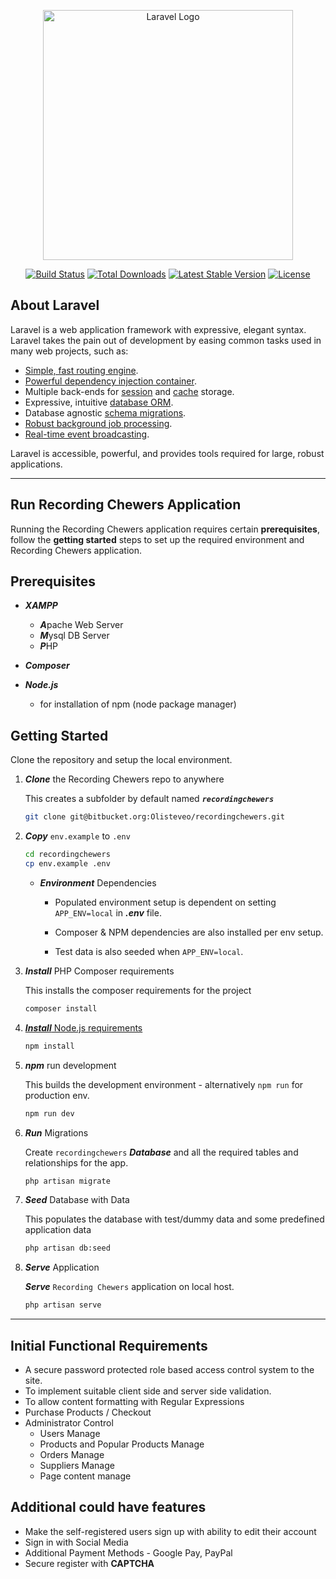 <p align="center"><a href="https://laravel.com" target="_blank"><img src="https://raw.githubusercontent.com/laravel/art/master/logo-lockup/5%20SVG/2%20CMYK/1%20Full%20Color/laravel-logolockup-cmyk-red.svg" width="400" alt="Laravel Logo"></a></p>

<p align="center">
<a href="https://github.com/laravel/framework/actions"><img src="https://github.com/laravel/framework/workflows/tests/badge.svg" alt="Build Status"></a>
<a href="https://packagist.org/packages/laravel/framework"><img src="https://img.shields.io/packagist/dt/laravel/framework" alt="Total Downloads"></a>
<a href="https://packagist.org/packages/laravel/framework"><img src="https://img.shields.io/packagist/v/laravel/framework" alt="Latest Stable Version"></a>
<a href="https://packagist.org/packages/laravel/framework"><img src="https://img.shields.io/packagist/l/laravel/framework" alt="License"></a>
</p>

## About Laravel

Laravel is a web application framework with expressive, elegant syntax. Laravel takes the pain out of development by easing common tasks used in many web projects, such as:

- [Simple, fast routing engine](https://laravel.com/docs/routing).
- [Powerful dependency injection container](https://laravel.com/docs/container).
- Multiple back-ends for [session](https://laravel.com/docs/session) and [cache](https://laravel.com/docs/cache) storage.
- Expressive, intuitive [database ORM](https://laravel.com/docs/eloquent).
- Database agnostic [schema migrations](https://laravel.com/docs/migrations).
- [Robust background job processing](https://laravel.com/docs/queues).
- [Real-time event broadcasting](https://laravel.com/docs/broadcasting).

Laravel is accessible, powerful, and provides tools required for large, robust applications.

----

## Run Recording Chewers Application

Running the Recording Chewers application requires certain **prerequisites**, follow the **getting started** steps to set up the required environment and Recording Chewers application. 


## Prerequisites

- ***XAMPP*** 

    - ***A***pache Web Server
    - ***M***ysql DB Server
    - ***P***HP

- ***Composer*** 
- ***Node.js*** 
    - for installation of npm (node package manager)

## Getting Started

Clone the repository and setup the local environment.

1. ***Clone*** the Recording Chewers repo to anywhere

    This creates a subfolder by default named ***`recordingchewers`***

    ```bash
    git clone git@bitbucket.org:Olisteveo/recordingchewers.git
    ```

1. ***Copy*** `env.example` to `.env`

    ```bash
    cd recordingchewers
    cp env.example .env
    ```

    - ***Environment*** Dependencies

        - Populated environment setup is dependent on setting `APP_ENV=local` in ***.env*** file.

        - Composer & NPM dependencies are also installed per env setup.

        - Test data is also seeded when `APP_ENV=local`.
    
1. ***Install*** PHP Composer requirements

    This installs the composer requirements for the project

    ```bash
    composer install
    ```

1. [***Install*** Node.js requirements](https://nodejs.org/en/download)

    ```bash
    npm install
    ```

1. ***npm*** run development

    This builds the development environment - alternatively ```npm run``` for production env.

    ```bash
    npm run dev
    ```

1. ***Run*** Migrations

    Create `recordingchewers` ***Database*** and all the required tables and relationships for the app.

    ```bash
    php artisan migrate
    ```

1. ***Seed*** Database with Data

    This populates the database with test/dummy data and some predefined application data

    ```bash
    php artisan db:seed
    ```

1. ***Serve*** Application

     ***Serve*** `Recording Chewers` application on local host.

    ```bash
    php artisan serve
    ```

----

## Initial Functional Requirements

-	A secure password protected role based access control system to the site.
-   To implement suitable client side and server side validation.
-	To allow content formatting with Regular Expressions
-   Purchase Products / Checkout
-	Administrator Control
    - Users Manage
    - Products and Popular Products Manage
    - Orders Manage
    - Suppliers Manage
    - Page content manage

## Additional could have features
- Make the self-registered users sign up with ability to edit their account
- Sign in with Social Media
- Additional Payment Methods - Google Pay, PayPal 
- Secure register with **CAPTCHA**



